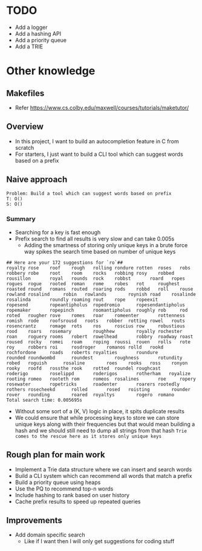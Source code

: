 # TODO
* Add a logger
* Add a hashing API
* Add a priority queue
* Add a TRIE

# Other knowledge
## Makefiles
* Refer https://www.cs.colby.edu/maxwell/courses/tutorials/maketutor/

## Overview
* In this project, I want to build an autocompletion feature in C from scratch
* For starters, I just want to build a CLI tool which can suggest words based on a prefix


## Naive approach
```
Problem: Build a tool which can suggest words based on prefix
T: O()
S: O()
```
### Summary
* Searching for a key is fast enough
* Prefix search to find all results is very slow and can take 0.005s
  * Adding the smartness of storing only unique keys in a brute force way spikes the search time based on number of unique keys
```
## Here are your 172 suggestions for `ro`##
royalty rose    roof    rough   rolling rondure rotten  roses   robs    robbery robe    root    room    rocks   robbing rosy    robbed  rousillon       royal   rounds  rock    robbst       roard   ropes   rogues  rogue   rooted  roman   rome    robes   rot     roughest        roasted round   romans  routed  roaring rods    robbd   roll    rouse   rowland rosalind     robin   rowlands        roynish road    rosalinde       rosalinda       roundly roaming rout    rope    ropeexit        ropesend        ropeantipholus  ropedromio      ropesendantipholus   ropemaker       ropepinch       roomantipholus  roughly rob     rod     roted   rougher rove    romes   roar    romeenter       rottenness      romish  rode    roofsrousd   roots   robber  rotting rowel   routs   rosencrantz     romage  rots    ros     roscius row     robustious      rood    roars   rosemary        roughhew        royally rochester    roan    roguery rooms   robert  rowelhead       robbry  roadway roast   roused  rocky   romei   roam    roping  roussi  rouen   rolls   rote    roy     robbers roi     rosdroger    romanos rolld   rookd   rochfordone     roads   roberts royalties       roundure        rounded roundwombd      roundest        roughness       rotundity       robed   roguish      rosaline        roes    rooks   ross    ronyon  rooky   roofd   rossthe rook    rotted  roundel roughcast       roderigo        roselippd       roderigos       rotherham   royalize rooting romeo   rooteth rom     romeos  rosalines       roe     ropery  rosewater       ropetricks      roadenter       roarers rootedly        rothers rosecheekd      rolled       rosed   roisting        rounder rover   rounding        roared  royaltys        rogero  romano
Total search time: 0.005695s
```

* Without some sort of a (K, V) logic in place, it spits duplicate results
* We could ensure that while processing keys to store we can store unique keys along with their frequencies but that would mean building a hash and we should still need to dump all strings from that hash
`Trie comes to the rescue here as it stores only unique keys`

## Rough plan for main work
* Implement a Trie data structure where we can insert and search words
* Build a CLI system which can recommend all words that match a prefix
* Build a priority queue using heaps
* Use the PQ to recommend top-n words
* Include hashing to rank based on user history
* Cache prefix results to speed up repeated queries


## Improvements
* Add domain specific search
  * Like if I want then I will only get suggestions for coding stuff